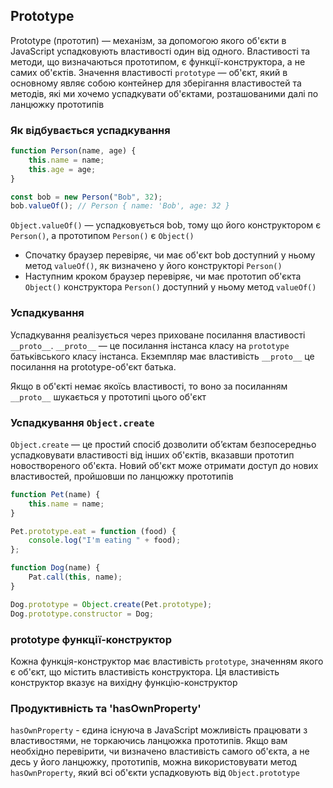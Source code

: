 ## Prototype

Prototype (прототип) — механізм, за допомогою якого об'єкти в JavaScript успадковують властивості один від одного. Властивості та методи, що визначаються прототипом, є функції-конструктора, а не самих об'єктів. Значення властивості `prototype` — об'єкт, який в основному являє собою контейнер для зберігання властивостей та методів, які ми хочемо успадкувати об'єктами, розташованими далі по ланцюжку прототипів

### Як відбувається успадкування

```js
function Person(name, age) {
    this.name = name;
    this.age = age;
}

const bob = new Person("Bob", 32);
bob.valueOf(); // Person { name: 'Bob', age: 32 }
```

`Object.valueOf()` — успадковується bob, тому що його конструктором є `Person()`, а прототипом `Person()` є `Object()`

-   Спочатку браузер перевіряє, чи має об'єкт bob доступний у ньому метод `valueOf()`, як визначено у його конструкторі `Person()`
-   Наступним кроком браузер перевіряє, чи має прототип об'єкта `Object()` конструктора `Person()` доступний у ньому метод `valueOf()`

### Успадкування

Успадкування реалізується через приховане посилання властивості `__proto__`. `__proto__` — це посилання інстанса класу на `prototype` батьківського класу інстанса. Екземпляр має властивість `__proto__` це посилання на prototype-об'єкт батька.

Якщо в об'єкті немає якоїсь властивості, то воно за посиланням `__proto__` шукається у прототипі цього
об'єкт

### Успадкування `Object.create`

`Object.create` — це простий спосіб дозволити об’єктам безпосередньо успадковувати властивості від інших об'єктів, вказавши прототип новоствореного об'єкта. Новий об'єкт може отримати доступ до нових властивостей, пройшовши по ланцюжку прототипів

```js
function Pet(name) {
    this.name = name;
}

Pet.prototype.eat = function (food) {
    console.log("I'm eating " + food);
};

function Dog(name) {
    Pat.call(this, name);
}

Dog.prototype = Object.create(Pet.prototype);
Dog.prototype.constructor = Dog;
```

### prototype функції-конструктор

Кожна функція-конструктор має властивість `prototype`, значенням якого є об'єкт, що містить властивість конструктора. Ця властивість конструктор вказує на вихідну функцію-конструктор

### Продуктивність та 'hasOwnProperty'

`hasOwnProperty` - єдина існуюча в JavaScript можливість працювати з властивостями, не торкаючись ланцюжка прототипів. Якщо вам необхідно перевірити, чи визначено властивість самого об'єкта, а не десь у його ланцюжку, прототипів, можна використовувати метод `hasOwnProperty`, який всі об'єкти успадковують від `Object.prototype`
